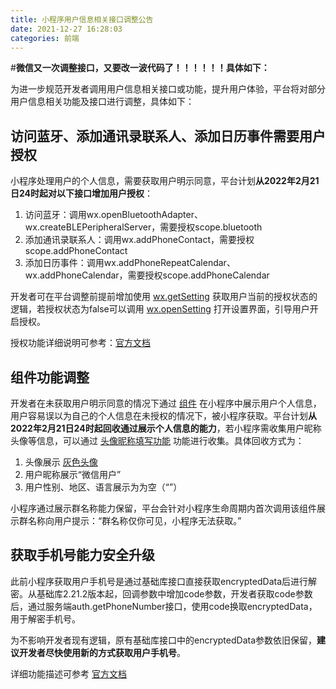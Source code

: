 ```yaml
---
title: 小程序用户信息相关接口调整公告
date: 2021-12-27 16:28:03
categories: 前端
---
```


#**微信又一次调整接口，又要改一波代码了！！！！！！具体如下：**



为进一步规范开发者调用用户信息相关接口或功能，提升用户体验，平台将对部分用户信息相关功能及接口进行调整，具体如下：

## 访问蓝牙、添加通讯录联系人、添加日历事件需要用户授权

小程序处理用户的个人信息，需要获取用户明示同意，平台计划**从2022年2月21日24时起对以下接口增加用户授权**：

1.  访问蓝牙：调用wx.openBluetoothAdapter、wx.createBLEPeripheralServer，需要授权scope.bluetooth
2.  添加通讯录联系人：调用wx.addPhoneContact，需要授权scope.addPhoneContact
3.  添加日历事件：调用wx.addPhoneRepeatCalendar、wx.addPhoneCalendar，需要授权scope.addPhoneCalendar

开发者可在平台调整前提前增加使用 [wx.getSetting](https://developers.weixin.qq.com/miniprogram/dev/api/open-api/setting/wx.getSetting.html) 获取用户当前的授权状态的逻辑，若授权状态为false可以调用 [wx.openSetting](https://developers.weixin.qq.com/miniprogram/dev/api/open-api/setting/wx.openSetting.html) 打开设置界面，引导用户开启授权。

授权功能详细说明可参考：[官方文档](https://developers.weixin.qq.com/miniprogram/dev/framework/open-ability/authorize.html)

## <open-data>组件功能调整

开发者在未获取用户明示同意的情况下通过 [<open-data>组件](https://developers.weixin.qq.com/miniprogram/dev/component/open-data.html) 在小程序中展示用户个人信息，用户容易误以为自己的个人信息在未授权的情况下，被小程序获取。平台计划**从2022年2月21日24时起回收通过<open-data>展示个人信息的能力**，若小程序需收集用户昵称头像等信息，可以通过 [头像昵称填写功能](https://developers.weixin.qq.com/miniprogram/dev/framework/open-ability/userProfile.html) 功能进行收集。具体回收方式为：

1.  头像展示 [灰色头像](https://mmbiz.qpic.cn/mmbiz/icTdbqWNOwNRna42FI242Lcia07jQodd2FJGIYQfG0LAJGFxM4FbnQP6yfMxBgJ0F3YRqJCJ1aPAK2dQagdusBZg/0)
2.  用户昵称展示“微信用户”
3.  用户性别、地区、语言展示为为空（“”）

小程序通过<open-data>展示群名称能力保留，平台会针对小程序生命周期内首次调用该组件展示群名称向用户提示：“群名称仅你可见，小程序无法获取。”

## 获取手机号能力安全升级

此前小程序获取用户手机号是通过基础库接口直接获取encryptedData后进行解密。从基础库2.21.2版本起，回调参数中增加code参数，开发者获取code参数后，通过服务端auth.getPhoneNumber接口，使用code换取encryptedData，用于解密手机号。

为不影响开发者现有逻辑，原有基础库接口中的encryptedData参数依旧保留，**建议开发者尽快使用新的方式获取用户手机号**。

详细功能描述可参考 [官方文档](https://developers.weixin.qq.com/miniprogram/dev/framework/open-ability/getPhoneNumber.html)

